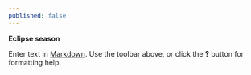 ```yaml
---
published: false
---
```

**Eclipse season**

Enter text in [Markdown](http://daringfireball.net/projects/markdown/). Use the toolbar above, or click the **?** button for formatting help.
